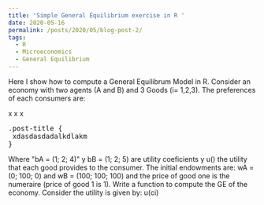 ```yaml
---
title: 'Simple General Equilibrium exercise in R '
date: 2020-05-16
permalink: /posts/2020/05/blog-post-2/
tags:
  - R
  - Microeconomics
  - General Equilibrium
---
```


Here I show how to compute a General Equilibrum Model in R.
Consider an economy with two agents (A and B) and 3 Goods (i= 1,2,3). The preferences of each consumers are:

x
x
x
<pre>
.post-title {
 xdasdasdadalkdlakm
}
</pre>

Where "bA = (1; 2; 4)" y bB = (1; 2; 5) are utility coeficients y u() the utility that each good provides to the consumer. The initial endowments are: wA = (0; 100; 0) and wB = (100; 100; 100) and the price of good one is the numeraire (price of good 1 is 1).
Write a function to compute the GE of the economy. Consider the utility is given by: u(ci) 

